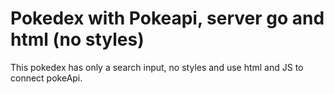 # Pokedex with Pokeapi, server go and html (no styles)

This pokedex has only a search input, no styles and use html and JS to connect pokeApi.